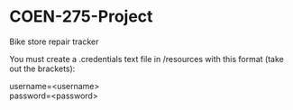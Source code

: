 # COEN-275-Project

Bike store repair tracker

You must create a .credentials text file in /resources with this format (take out the brackets):

username=\<username\>  
password=\<password\>